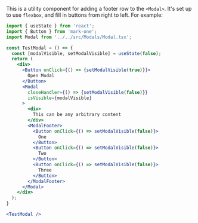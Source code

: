 This is a utility component for adding a footer row to the `<Modal>`. It's set up to use `flexbox`, and fill in buttons from right to left. For example:

```jsx
import { useState } from 'react';
import { Button } from 'mark-one';
import Modal from '../../src/Modals/Modal.tsx';

const TestModal = () => {
  const [modalVisible, setModalVisible] = useState(false);
  return (
    <div>
      <Button onClick={() => {setModalVisible(true)}}>
        Open Modal
      </Button>
      <Modal
        closeHandler={() => {setModalVisible(false)}}
        isVisible={modalVisible}
      >
        <div>
          This can be any arbitrary content
        </div>
        <ModalFooter>
          <Button onClick={() => setModalVisible(false)}>
            One
          </Button>
          <Button onClick={() => setModalVisible(false)}>
            Two
          </Button>
          <Button onClick={() => setModalVisible(false)}>
            Three
          </Button>
        </ModalFooter>
      </Modal>
    </div>
  );
}

<TestModal />
```


